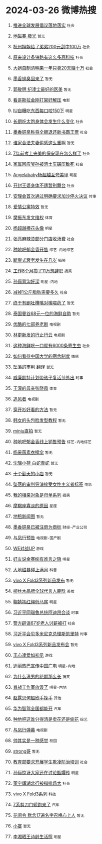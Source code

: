 # 2024-03-26 微博热搜 
1. [推进全球发展倡议落地落实](https://m.weibo.cn/search?containerid=100103type%3D1%26t%3D10%26q%3D%23%E6%8E%A8%E8%BF%9B%E5%85%A8%E7%90%83%E5%8F%91%E5%B1%95%E5%80%A1%E8%AE%AE%E8%90%BD%E5%9C%B0%E8%90%BD%E5%AE%9E%23&stream_entry_id=51&isnewpage=1&extparam=seat%3D1%26filter_type%3Drealtimehot%26c_type%3D51%26stream_entry_id%3D51%26pos%3D0%26q%3D%2523%25E6%258E%25A8%25E8%25BF%259B%25E5%2585%25A8%25E7%2590%2583%25E5%258F%2591%25E5%25B1%2595%25E5%2580%25A1%25E8%25AE%25AE%25E8%2590%25BD%25E5%259C%25B0%25E8%2590%25BD%25E5%25AE%259E%2523%26dgr%3D0%26cate%3D10103%26display_time%3D1711394367%26pre_seqid%3D1711394367251032300203) `社会` 

2. [地磁暴 极光](https://m.weibo.cn/search?containerid=100103type%3D1%26t%3D10%26q%3D%E5%9C%B0%E7%A3%81%E6%9A%B4+%E6%9E%81%E5%85%89&stream_entry_id=31&isnewpage=1&extparam=seat%3D1%26realpos%3D1%26band_rank%3D1%26pos%3D0%26c_type%3D31%26cate%3D5001%26lcate%3D5001%26stream_entry_id%3D31%26filter_type%3Drealtimehot%26q%3D%25E5%259C%25B0%25E7%25A3%2581%25E6%259A%25B4%2520%25E6%259E%2581%25E5%2585%2589%26flag%3D2%26dgr%3D0%26display_time%3D1711394367%26pre_seqid%3D1711394367251032300203) `暂无` 

3. [杭州姐姐给了弟弟200元刮中100万](https://m.weibo.cn/search?containerid=100103type%3D1%26t%3D10%26q%3D%23%E6%9D%AD%E5%B7%9E%E5%A7%90%E5%A7%90%E7%BB%99%E4%BA%86%E5%BC%9F%E5%BC%9F200%E5%85%83%E5%88%AE%E4%B8%AD100%E4%B8%87%23&stream_entry_id=31&isnewpage=1&extparam=seat%3D1%26realpos%3D2%26band_rank%3D2%26pos%3D1%26c_type%3D31%26cate%3D5001%26lcate%3D5001%26stream_entry_id%3D31%26filter_type%3Drealtimehot%26q%3D%2523%25E6%259D%25AD%25E5%25B7%259E%25E5%25A7%2590%25E5%25A7%2590%25E7%25BB%2599%25E4%25BA%2586%25E5%25BC%259F%25E5%25BC%259F200%25E5%2585%2583%25E5%2588%25AE%25E4%25B8%25AD100%25E4%25B8%2587%2523%26flag%3D2%26dgr%3D0%26display_time%3D1711394367%26pre_seqid%3D1711394367251032300203) `社会` 

4. [原来设计条铁路有这么多高科技](https://m.weibo.cn/search?containerid=100103type%3D1%26t%3D10%26q%3D%23%E5%8E%9F%E6%9D%A5%E8%AE%BE%E8%AE%A1%E6%9D%A1%E9%93%81%E8%B7%AF%E6%9C%89%E8%BF%99%E4%B9%88%E5%A4%9A%E9%AB%98%E7%A7%91%E6%8A%80%23&stream_entry_id=31&isnewpage=1&extparam=seat%3D1%26realpos%3D3%26band_rank%3D3%26pos%3D2%26c_type%3D31%26cate%3D5001%26lcate%3D5001%26stream_entry_id%3D31%26filter_type%3Drealtimehot%26q%3D%2523%25E5%258E%259F%25E6%259D%25A5%25E8%25AE%25BE%25E8%25AE%25A1%25E6%259D%25A1%25E9%2593%2581%25E8%25B7%25AF%25E6%259C%2589%25E8%25BF%2599%25E4%25B9%2588%25E5%25A4%259A%25E9%25AB%2598%25E7%25A7%2591%25E6%258A%2580%2523%26flag%3D0%26dgr%3D0%26display_time%3D1711394367%26pre_seqid%3D1711394367251032300203) `社会` 

5. [大姐自制清明果一年只卖20天赚十万](https://m.weibo.cn/search?containerid=100103type%3D1%26t%3D10%26q%3D%23%E5%A4%A7%E5%A7%90%E8%87%AA%E5%88%B6%E6%B8%85%E6%98%8E%E6%9E%9C%E4%B8%80%E5%B9%B4%E5%8F%AA%E5%8D%9620%E5%A4%A9%E8%B5%9A%E5%8D%81%E4%B8%87%23&stream_entry_id=31&isnewpage=1&extparam=seat%3D1%26realpos%3D4%26band_rank%3D4%26pos%3D3%26c_type%3D31%26cate%3D5001%26lcate%3D5001%26stream_entry_id%3D31%26filter_type%3Drealtimehot%26q%3D%2523%25E5%25A4%25A7%25E5%25A7%2590%25E8%2587%25AA%25E5%2588%25B6%25E6%25B8%2585%25E6%2598%258E%25E6%259E%259C%25E4%25B8%2580%25E5%25B9%25B4%25E5%258F%25AA%25E5%258D%259620%25E5%25A4%25A9%25E8%25B5%259A%25E5%258D%2581%25E4%25B8%2587%2523%26flag%3D32768%26dgr%3D0%26display_time%3D1711394367%26pre_seqid%3D1711394367251032300203) `社会` 

6. [墨香铜臭回来了](https://m.weibo.cn/search?containerid=100103type%3D1%26t%3D10%26q%3D%E5%A2%A8%E9%A6%99%E9%93%9C%E8%87%AD%E5%9B%9E%E6%9D%A5%E4%BA%86&stream_entry_id=31&isnewpage=1&extparam=seat%3D1%26realpos%3D5%26band_rank%3D5%26pos%3D4%26c_type%3D31%26cate%3D5001%26lcate%3D5001%26stream_entry_id%3D31%26filter_type%3Drealtimehot%26q%3D%25E5%25A2%25A8%25E9%25A6%2599%25E9%2593%259C%25E8%2587%25AD%25E5%259B%259E%25E6%259D%25A5%25E4%25BA%2586%26flag%3D16%26dgr%3D0%26display_time%3D1711394367%26pre_seqid%3D1711394367251032300203) `暂无` 

7. [郭敬明 纪凌尘最好的医美](https://m.weibo.cn/search?containerid=100103type%3D1%26t%3D10%26q%3D%E9%83%AD%E6%95%AC%E6%98%8E+%E7%BA%AA%E5%87%8C%E5%B0%98%E6%9C%80%E5%A5%BD%E7%9A%84%E5%8C%BB%E7%BE%8E&stream_entry_id=31&isnewpage=1&extparam=seat%3D1%26realpos%3D6%26band_rank%3D6%26pos%3D5%26c_type%3D31%26cate%3D5001%26lcate%3D5001%26stream_entry_id%3D31%26filter_type%3Drealtimehot%26q%3D%25E9%2583%25AD%25E6%2595%25AC%25E6%2598%258E%2520%25E7%25BA%25AA%25E5%2587%258C%25E5%25B0%2598%25E6%259C%2580%25E5%25A5%25BD%25E7%259A%2584%25E5%258C%25BB%25E7%25BE%258E%26flag%3D2%26dgr%3D0%26display_time%3D1711394367%26pre_seqid%3D1711394367251032300203) `暂无` 

8. [看哥斯拉金刚打架好解压](https://m.weibo.cn/search?containerid=100103type%3D1%26t%3D10%26q%3D%23%E7%9C%8B%E5%93%A5%E6%96%AF%E6%8B%89%E9%87%91%E5%88%9A%E6%89%93%E6%9E%B6%E5%A5%BD%E8%A7%A3%E5%8E%8B%23&stream_entry_id=31&isnewpage=1&extparam=seat%3D1%26band_rank%3D7%26pos%3D6%26c_type%3D31%26is_ad_pos%3D1%26topic_ad%3D1%26cate%3D5001%26lcate%3D5001%26stream_entry_id%3D31%26filter_type%3Drealtimehot%26q%3D%2523%25E7%259C%258B%25E5%2593%25A5%25E6%2596%25AF%25E6%258B%2589%25E9%2587%2591%25E5%2588%259A%25E6%2589%2593%25E6%259E%25B6%25E5%25A5%25BD%25E8%25A7%25A3%25E5%258E%258B%2523%26dgr%3D0%26adid%3D227790%26display_time%3D1711394367%26pre_seqid%3D1711394367251032300203) `电影` 

9. [IU自曝吃东西每口咬150下](https://m.weibo.cn/search?containerid=100103type%3D1%26t%3D10%26q%3D%23IU%E8%87%AA%E6%9B%9D%E5%90%83%E4%B8%9C%E8%A5%BF%E6%AF%8F%E5%8F%A3%E5%92%AC150%E4%B8%8B%23&stream_entry_id=31&isnewpage=1&extparam=seat%3D1%26realpos%3D7%26band_rank%3D7%26pos%3D7%26c_type%3D31%26cate%3D5001%26lcate%3D5001%26stream_entry_id%3D31%26filter_type%3Drealtimehot%26q%3D%2523IU%25E8%2587%25AA%25E6%259B%259D%25E5%2590%2583%25E4%25B8%259C%25E8%25A5%25BF%25E6%25AF%258F%25E5%258F%25A3%25E5%2592%25AC150%25E4%25B8%258B%2523%26flag%3D2%26dgr%3D0%26display_time%3D1711394367%26pre_seqid%3D1711394367251032300203) `明星` 

10. [长期吃太饱身体会发生什么变化](https://m.weibo.cn/search?containerid=100103type%3D1%26t%3D10%26q%3D%23%E9%95%BF%E6%9C%9F%E5%90%83%E5%A4%AA%E9%A5%B1%E8%BA%AB%E4%BD%93%E4%BC%9A%E5%8F%91%E7%94%9F%E4%BB%80%E4%B9%88%E5%8F%98%E5%8C%96%23&stream_entry_id=31&isnewpage=1&extparam=seat%3D1%26realpos%3D8%26band_rank%3D8%26pos%3D8%26c_type%3D31%26cate%3D5001%26lcate%3D5001%26stream_entry_id%3D31%26filter_type%3Drealtimehot%26q%3D%2523%25E9%2595%25BF%25E6%259C%259F%25E5%2590%2583%25E5%25A4%25AA%25E9%25A5%25B1%25E8%25BA%25AB%25E4%25BD%2593%25E4%25BC%259A%25E5%258F%2591%25E7%2594%259F%25E4%25BB%2580%25E4%25B9%2588%25E5%258F%2598%25E5%258C%2596%2523%26flag%3D2%26dgr%3D0%26display_time%3D1711394367%26pre_seqid%3D1711394367251032300203) `社会` 

11. [墨香铜臭称将全额退还新书霸王票](https://m.weibo.cn/search?containerid=100103type%3D1%26t%3D10%26q%3D%23%E5%A2%A8%E9%A6%99%E9%93%9C%E8%87%AD%E7%A7%B0%E5%B0%86%E5%85%A8%E9%A2%9D%E9%80%80%E8%BF%98%E6%96%B0%E4%B9%A6%E9%9C%B8%E7%8E%8B%E7%A5%A8%23&stream_entry_id=31&isnewpage=1&extparam=seat%3D1%26realpos%3D9%26band_rank%3D9%26pos%3D9%26c_type%3D31%26cate%3D5001%26lcate%3D5001%26stream_entry_id%3D31%26filter_type%3Drealtimehot%26q%3D%2523%25E5%25A2%25A8%25E9%25A6%2599%25E9%2593%259C%25E8%2587%25AD%25E7%25A7%25B0%25E5%25B0%2586%25E5%2585%25A8%25E9%25A2%259D%25E9%2580%2580%25E8%25BF%2598%25E6%2596%25B0%25E4%25B9%25A6%25E9%259C%25B8%25E7%258E%258B%25E7%25A5%25A8%2523%26flag%3D0%26dgr%3D0%26display_time%3D1711394367%26pre_seqid%3D1711394367251032300203) `社会` 

12. [谁家合法夫妻偷感这么重啊](https://m.weibo.cn/search?containerid=100103type%3D1%26t%3D10%26q%3D%E8%B0%81%E5%AE%B6%E5%90%88%E6%B3%95%E5%A4%AB%E5%A6%BB%E5%81%B7%E6%84%9F%E8%BF%99%E4%B9%88%E9%87%8D%E5%95%8A&stream_entry_id=31&isnewpage=1&extparam=seat%3D1%26realpos%3D10%26band_rank%3D10%26pos%3D10%26c_type%3D31%26cate%3D5001%26lcate%3D5001%26stream_entry_id%3D31%26filter_type%3Drealtimehot%26q%3D%25E8%25B0%2581%25E5%25AE%25B6%25E5%2590%2588%25E6%25B3%2595%25E5%25A4%25AB%25E5%25A6%25BB%25E5%2581%25B7%25E6%2584%259F%25E8%25BF%2599%25E4%25B9%2588%25E9%2587%258D%25E5%2595%258A%26flag%3D2%26dgr%3D0%26display_time%3D1711394367%26pre_seqid%3D1711394367251032300203) `暂无` 

13. [7年前考上央美的保安现在怎么样了](https://m.weibo.cn/search?containerid=100103type%3D1%26t%3D10%26q%3D%237%E5%B9%B4%E5%89%8D%E8%80%83%E4%B8%8A%E5%A4%AE%E7%BE%8E%E7%9A%84%E4%BF%9D%E5%AE%89%E7%8E%B0%E5%9C%A8%E6%80%8E%E4%B9%88%E6%A0%B7%E4%BA%86%23&stream_entry_id=31&isnewpage=1&extparam=seat%3D1%26realpos%3D11%26band_rank%3D11%26pos%3D11%26c_type%3D31%26cate%3D5001%26lcate%3D5001%26stream_entry_id%3D31%26filter_type%3Drealtimehot%26q%3D%25237%25E5%25B9%25B4%25E5%2589%258D%25E8%2580%2583%25E4%25B8%258A%25E5%25A4%25AE%25E7%25BE%258E%25E7%259A%2584%25E4%25BF%259D%25E5%25AE%2589%25E7%258E%25B0%25E5%259C%25A8%25E6%2580%258E%25E4%25B9%2588%25E6%25A0%25B7%25E4%25BA%2586%2523%26flag%3D2%26dgr%3D0%26display_time%3D1711394367%26pre_seqid%3D1711394367251032300203) `社会` 

14. [家属回应爷孙被渣土车碾压致死](https://m.weibo.cn/search?containerid=100103type%3D1%26t%3D10%26q%3D%23%E5%AE%B6%E5%B1%9E%E5%9B%9E%E5%BA%94%E7%88%B7%E5%AD%99%E8%A2%AB%E6%B8%A3%E5%9C%9F%E8%BD%A6%E7%A2%BE%E5%8E%8B%E8%87%B4%E6%AD%BB%23&stream_entry_id=31&isnewpage=1&extparam=seat%3D1%26realpos%3D12%26band_rank%3D12%26pos%3D12%26c_type%3D31%26cate%3D5001%26lcate%3D5001%26stream_entry_id%3D31%26filter_type%3Drealtimehot%26q%3D%2523%25E5%25AE%25B6%25E5%25B1%259E%25E5%259B%259E%25E5%25BA%2594%25E7%2588%25B7%25E5%25AD%2599%25E8%25A2%25AB%25E6%25B8%25A3%25E5%259C%259F%25E8%25BD%25A6%25E7%25A2%25BE%25E5%258E%258B%25E8%2587%25B4%25E6%25AD%25BB%2523%26flag%3D2%26dgr%3D0%26display_time%3D1711394367%26pre_seqid%3D1711394367251032300203) `社会` 

15. [Angelababy杨超越互夸美甲](https://m.weibo.cn/search?containerid=100103type%3D1%26t%3D10%26q%3D%23Angelababy%E6%9D%A8%E8%B6%85%E8%B6%8A%E4%BA%92%E5%A4%B8%E7%BE%8E%E7%94%B2%23&stream_entry_id=31&isnewpage=1&extparam=seat%3D1%26realpos%3D13%26band_rank%3D13%26pos%3D13%26c_type%3D31%26cate%3D5001%26lcate%3D5001%26stream_entry_id%3D31%26filter_type%3Drealtimehot%26q%3D%2523Angelababy%25E6%259D%25A8%25E8%25B6%2585%25E8%25B6%258A%25E4%25BA%2592%25E5%25A4%25B8%25E7%25BE%258E%25E7%2594%25B2%2523%26flag%3D2%26dgr%3D0%26display_time%3D1711394367%26pre_seqid%3D1711394367251032300203) `明星` 

16. [开封王婆身体不适暂别舞台](https://m.weibo.cn/search?containerid=100103type%3D1%26t%3D10%26q%3D%23%E5%BC%80%E5%B0%81%E7%8E%8B%E5%A9%86%E8%BA%AB%E4%BD%93%E4%B8%8D%E9%80%82%E6%9A%82%E5%88%AB%E8%88%9E%E5%8F%B0%23&stream_entry_id=31&isnewpage=1&extparam=seat%3D1%26realpos%3D14%26band_rank%3D14%26pos%3D14%26c_type%3D31%26cate%3D5001%26lcate%3D5001%26stream_entry_id%3D31%26filter_type%3Drealtimehot%26q%3D%2523%25E5%25BC%2580%25E5%25B0%2581%25E7%258E%258B%25E5%25A9%2586%25E8%25BA%25AB%25E4%25BD%2593%25E4%25B8%258D%25E9%2580%2582%25E6%259A%2582%25E5%2588%25AB%25E8%2588%259E%25E5%258F%25B0%2523%26flag%3D2%26dgr%3D0%26display_time%3D1711394367%26pre_seqid%3D1711394367251032300203) `社会` 

17. [安理会首次通过明确要求加沙停火决议](https://m.weibo.cn/search?containerid=100103type%3D1%26t%3D10%26q%3D%23%E5%AE%89%E7%90%86%E4%BC%9A%E9%A6%96%E6%AC%A1%E9%80%9A%E8%BF%87%E6%98%8E%E7%A1%AE%E8%A6%81%E6%B1%82%E5%8A%A0%E6%B2%99%E5%81%9C%E7%81%AB%E5%86%B3%E8%AE%AE%23&stream_entry_id=31&isnewpage=1&extparam=seat%3D1%26realpos%3D15%26band_rank%3D15%26pos%3D15%26c_type%3D31%26cate%3D5001%26lcate%3D5001%26stream_entry_id%3D31%26filter_type%3Drealtimehot%26q%3D%2523%25E5%25AE%2589%25E7%2590%2586%25E4%25BC%259A%25E9%25A6%2596%25E6%25AC%25A1%25E9%2580%259A%25E8%25BF%2587%25E6%2598%258E%25E7%25A1%25AE%25E8%25A6%2581%25E6%25B1%2582%25E5%258A%25A0%25E6%25B2%2599%25E5%2581%259C%25E7%2581%25AB%25E5%2586%25B3%25E8%25AE%25AE%2523%26flag%3D0%26dgr%3D0%26display_time%3D1711394367%26pre_seqid%3D1711394367251032300203) `时事` 

18. [爱情公寓特效](https://m.weibo.cn/search?containerid=100103type%3D1%26t%3D10%26q%3D%E7%88%B1%E6%83%85%E5%85%AC%E5%AF%93%E7%89%B9%E6%95%88&stream_entry_id=31&isnewpage=1&extparam=seat%3D1%26realpos%3D16%26band_rank%3D16%26pos%3D16%26c_type%3D31%26cate%3D5001%26lcate%3D5001%26stream_entry_id%3D31%26filter_type%3Drealtimehot%26q%3D%25E7%2588%25B1%25E6%2583%2585%25E5%2585%25AC%25E5%25AF%2593%25E7%2589%25B9%25E6%2595%2588%26flag%3D0%26dgr%3D0%26display_time%3D1711394367%26pre_seqid%3D1711394367251032300203) `暂无` 

19. [樊振东发文维权](https://m.weibo.cn/search?containerid=100103type%3D1%26t%3D10%26q%3D%23%E6%A8%8A%E6%8C%AF%E4%B8%9C%E5%8F%91%E6%96%87%E7%BB%B4%E6%9D%83%23&stream_entry_id=31&isnewpage=1&extparam=seat%3D1%26realpos%3D17%26band_rank%3D17%26pos%3D17%26c_type%3D31%26cate%3D5001%26lcate%3D5001%26stream_entry_id%3D31%26filter_type%3Drealtimehot%26q%3D%2523%25E6%25A8%258A%25E6%258C%25AF%25E4%25B8%259C%25E5%258F%2591%25E6%2596%2587%25E7%25BB%25B4%25E6%259D%2583%2523%26flag%3D0%26dgr%3D0%26display_time%3D1711394367%26pre_seqid%3D1711394367251032300203) `体育` 

20. [杨超越捧花头像](https://m.weibo.cn/search?containerid=100103type%3D1%26t%3D10%26q%3D%23%E6%9D%A8%E8%B6%85%E8%B6%8A%E6%8D%A7%E8%8A%B1%E5%A4%B4%E5%83%8F%23&stream_entry_id=31&isnewpage=1&extparam=seat%3D1%26realpos%3D18%26band_rank%3D18%26pos%3D18%26c_type%3D31%26cate%3D5001%26lcate%3D5001%26stream_entry_id%3D31%26filter_type%3Drealtimehot%26q%3D%2523%25E6%259D%25A8%25E8%25B6%2585%25E8%25B6%258A%25E6%258D%25A7%25E8%258A%25B1%25E5%25A4%25B4%25E5%2583%258F%2523%26flag%3D2%26dgr%3D0%26display_time%3D1711394367%26pre_seqid%3D1711394367251032300203) `明星` 

21. [张亮麻辣烫部分门店收汤费](https://m.weibo.cn/search?containerid=100103type%3D1%26t%3D10%26q%3D%23%E5%BC%A0%E4%BA%AE%E9%BA%BB%E8%BE%A3%E7%83%AB%E9%83%A8%E5%88%86%E9%97%A8%E5%BA%97%E6%94%B6%E6%B1%A4%E8%B4%B9%23&stream_entry_id=31&isnewpage=1&extparam=seat%3D1%26realpos%3D19%26band_rank%3D19%26pos%3D19%26c_type%3D31%26cate%3D5001%26lcate%3D5001%26stream_entry_id%3D31%26filter_type%3Drealtimehot%26q%3D%2523%25E5%25BC%25A0%25E4%25BA%25AE%25E9%25BA%25BB%25E8%25BE%25A3%25E7%2583%25AB%25E9%2583%25A8%25E5%2588%2586%25E9%2597%25A8%25E5%25BA%2597%25E6%2594%25B6%25E6%25B1%25A4%25E8%25B4%25B9%2523%26flag%3D0%26dgr%3D0%26display_time%3D1711394367%26pre_seqid%3D1711394367251032300203) `社会` 

22. [种地吧郁金香开售](https://m.weibo.cn/search?containerid=100103type%3D1%26t%3D10%26q%3D%23%E7%A7%8D%E5%9C%B0%E5%90%A7%E9%83%81%E9%87%91%E9%A6%99%E5%BC%80%E5%94%AE%23&stream_entry_id=31&isnewpage=1&extparam=seat%3D1%26realpos%3D20%26band_rank%3D20%26pos%3D20%26c_type%3D31%26cate%3D5001%26lcate%3D5001%26stream_entry_id%3D31%26filter_type%3Drealtimehot%26q%3D%2523%25E7%25A7%258D%25E5%259C%25B0%25E5%2590%25A7%25E9%2583%2581%25E9%2587%2591%25E9%25A6%2599%25E5%25BC%2580%25E5%2594%25AE%2523%26flag%3D0%26dgr%3D0%26display_time%3D1711394367%26pre_seqid%3D1711394367251032300203) `综艺-内地综艺` 

23. [断崖式衰老发生在几岁](https://m.weibo.cn/search?containerid=100103type%3D1%26t%3D10%26q%3D%23%E6%96%AD%E5%B4%96%E5%BC%8F%E8%A1%B0%E8%80%81%E5%8F%91%E7%94%9F%E5%9C%A8%E5%87%A0%E5%B2%81%23&stream_entry_id=31&isnewpage=1&extparam=seat%3D1%26realpos%3D21%26band_rank%3D21%26pos%3D21%26c_type%3D31%26cate%3D5001%26lcate%3D5001%26stream_entry_id%3D31%26filter_type%3Drealtimehot%26q%3D%2523%25E6%2596%25AD%25E5%25B4%2596%25E5%25BC%258F%25E8%25A1%25B0%25E8%2580%2581%25E5%258F%2591%25E7%2594%259F%25E5%259C%25A8%25E5%2587%25A0%25E5%25B2%2581%2523%26flag%3D0%26dgr%3D0%26display_time%3D1711394367%26pre_seqid%3D1711394367251032300203) `搞笑` 

24. [工作8个月攒了11万想辞职](https://m.weibo.cn/search?containerid=100103type%3D1%26t%3D10%26q%3D%23%E5%B7%A5%E4%BD%9C8%E4%B8%AA%E6%9C%88%E6%94%92%E4%BA%8611%E4%B8%87%E6%83%B3%E8%BE%9E%E8%81%8C%23&stream_entry_id=31&isnewpage=1&extparam=seat%3D1%26realpos%3D22%26band_rank%3D22%26pos%3D22%26c_type%3D31%26cate%3D5001%26lcate%3D5001%26stream_entry_id%3D31%26filter_type%3Drealtimehot%26q%3D%2523%25E5%25B7%25A5%25E4%25BD%259C8%25E4%25B8%25AA%25E6%259C%2588%25E6%2594%2592%25E4%25BA%258611%25E4%25B8%2587%25E6%2583%25B3%25E8%25BE%259E%25E8%2581%258C%2523%26flag%3D0%26dgr%3D0%26display_time%3D1711394367%26pre_seqid%3D1711394367251032300203) `搞笑` 

25. [孙俪背沟好深](https://m.weibo.cn/search?containerid=100103type%3D1%26t%3D10%26q%3D%23%E5%AD%99%E4%BF%AA%E8%83%8C%E6%B2%9F%E5%A5%BD%E6%B7%B1%23&stream_entry_id=31&isnewpage=1&extparam=seat%3D1%26realpos%3D23%26band_rank%3D23%26pos%3D23%26c_type%3D31%26cate%3D5001%26lcate%3D5001%26stream_entry_id%3D31%26filter_type%3Drealtimehot%26q%3D%2523%25E5%25AD%2599%25E4%25BF%25AA%25E8%2583%258C%25E6%25B2%259F%25E5%25A5%25BD%25E6%25B7%25B1%2523%26flag%3D2%26dgr%3D0%26display_time%3D1711394367%26pre_seqid%3D1711394367251032300203) `明星-内地` 

26. [减掉1公斤脂肪需要多久](https://m.weibo.cn/search?containerid=100103type%3D1%26t%3D10%26q%3D%23%E5%87%8F%E6%8E%891%E5%85%AC%E6%96%A4%E8%84%82%E8%82%AA%E9%9C%80%E8%A6%81%E5%A4%9A%E4%B9%85%23&stream_entry_id=31&isnewpage=1&extparam=seat%3D1%26realpos%3D24%26band_rank%3D24%26pos%3D24%26c_type%3D31%26cate%3D5001%26lcate%3D5001%26stream_entry_id%3D31%26filter_type%3Drealtimehot%26q%3D%2523%25E5%2587%258F%25E6%258E%25891%25E5%2585%25AC%25E6%2596%25A4%25E8%2584%2582%25E8%2582%25AA%25E9%259C%2580%25E8%25A6%2581%25E5%25A4%259A%25E4%25B9%2585%2523%26flag%3D0%26dgr%3D0%26display_time%3D1711394367%26pre_seqid%3D1711394367251032300203) `社会` 

27. [终于有剧吐槽嘴对嘴喂药了](https://m.weibo.cn/search?containerid=100103type%3D1%26t%3D10%26q%3D%E7%BB%88%E4%BA%8E%E6%9C%89%E5%89%A7%E5%90%90%E6%A7%BD%E5%98%B4%E5%AF%B9%E5%98%B4%E5%96%82%E8%8D%AF%E4%BA%86&stream_entry_id=31&isnewpage=1&extparam=seat%3D1%26realpos%3D25%26band_rank%3D25%26pos%3D25%26c_type%3D31%26cate%3D5001%26lcate%3D5001%26stream_entry_id%3D31%26filter_type%3Drealtimehot%26q%3D%25E7%25BB%2588%25E4%25BA%258E%25E6%259C%2589%25E5%2589%25A7%25E5%2590%2590%25E6%25A7%25BD%25E5%2598%25B4%25E5%25AF%25B9%25E5%2598%25B4%25E5%2596%2582%25E8%258D%25AF%25E4%25BA%2586%26flag%3D0%26dgr%3D0%26display_time%3D1711394367%26pre_seqid%3D1711394367251032300203) `暂无` 

28. [泰国曼谷68元一位的海鲜自助](https://m.weibo.cn/search?containerid=100103type%3D1%26t%3D10%26q%3D%E6%B3%B0%E5%9B%BD%E6%9B%BC%E8%B0%B768%E5%85%83%E4%B8%80%E4%BD%8D%E7%9A%84%E6%B5%B7%E9%B2%9C%E8%87%AA%E5%8A%A9&stream_entry_id=31&isnewpage=1&extparam=seat%3D1%26realpos%3D26%26band_rank%3D26%26pos%3D26%26c_type%3D31%26cate%3D5001%26lcate%3D5001%26stream_entry_id%3D31%26filter_type%3Drealtimehot%26q%3D%25E6%25B3%25B0%25E5%259B%25BD%25E6%259B%25BC%25E8%25B0%25B768%25E5%2585%2583%25E4%25B8%2580%25E4%25BD%258D%25E7%259A%2584%25E6%25B5%25B7%25E9%25B2%259C%25E8%2587%25AA%25E5%258A%25A9%26flag%3D0%26dgr%3D0%26display_time%3D1711394367%26pre_seqid%3D1711394367251032300203) `暂无` 

29. [优酷的七部养老剧](https://m.weibo.cn/search?containerid=100103type%3D1%26t%3D10%26q%3D%23%E4%BC%98%E9%85%B7%E7%9A%84%E4%B8%83%E9%83%A8%E5%85%BB%E8%80%81%E5%89%A7%23&stream_entry_id=31&isnewpage=1&extparam=seat%3D1%26realpos%3D27%26band_rank%3D27%26pos%3D27%26c_type%3D31%26cate%3D5001%26lcate%3D5001%26stream_entry_id%3D31%26filter_type%3Drealtimehot%26q%3D%2523%25E4%25BC%2598%25E9%2585%25B7%25E7%259A%2584%25E4%25B8%2583%25E9%2583%25A8%25E5%2585%25BB%25E8%2580%2581%25E5%2589%25A7%2523%26flag%3D0%26dgr%3D0%26display_time%3D1711394367%26pre_seqid%3D1711394367251032300203) `电视剧` 

30. [林更新发的行止行云](https://m.weibo.cn/search?containerid=100103type%3D1%26t%3D10%26q%3D%23%E6%9E%97%E6%9B%B4%E6%96%B0%E5%8F%91%E7%9A%84%E8%A1%8C%E6%AD%A2%E8%A1%8C%E4%BA%91%23&stream_entry_id=31&isnewpage=1&extparam=seat%3D1%26realpos%3D28%26band_rank%3D28%26pos%3D28%26c_type%3D31%26cate%3D5001%26lcate%3D5001%26stream_entry_id%3D31%26filter_type%3Drealtimehot%26q%3D%2523%25E6%259E%2597%25E6%259B%25B4%25E6%2596%25B0%25E5%258F%2591%25E7%259A%2584%25E8%25A1%258C%25E6%25AD%25A2%25E8%25A1%258C%25E4%25BA%2591%2523%26flag%3D0%26dgr%3D0%26display_time%3D1711394367%26pre_seqid%3D1711394367251032300203) `电视剧` 

31. [这种海鲜吃一口就有6000条寄生虫](https://m.weibo.cn/search?containerid=100103type%3D1%26t%3D10%26q%3D%23%E8%BF%99%E7%A7%8D%E6%B5%B7%E9%B2%9C%E5%90%83%E4%B8%80%E5%8F%A3%E5%B0%B1%E6%9C%896000%E6%9D%A1%E5%AF%84%E7%94%9F%E8%99%AB%23&stream_entry_id=31&isnewpage=1&extparam=seat%3D1%26realpos%3D29%26band_rank%3D29%26pos%3D29%26c_type%3D31%26cate%3D5001%26lcate%3D5001%26stream_entry_id%3D31%26filter_type%3Drealtimehot%26q%3D%2523%25E8%25BF%2599%25E7%25A7%258D%25E6%25B5%25B7%25E9%25B2%259C%25E5%2590%2583%25E4%25B8%2580%25E5%258F%25A3%25E5%25B0%25B1%25E6%259C%25896000%25E6%259D%25A1%25E5%25AF%2584%25E7%2594%259F%25E8%2599%25AB%2523%26flag%3D0%26dgr%3D0%26display_time%3D1711394367%26pre_seqid%3D1711394367251032300203) `社会` 

32. [如何看待中国大学的宿舍制度](https://m.weibo.cn/search?containerid=100103type%3D1%26t%3D10%26q%3D%23%E5%A6%82%E4%BD%95%E7%9C%8B%E5%BE%85%E4%B8%AD%E5%9B%BD%E5%A4%A7%E5%AD%A6%E7%9A%84%E5%AE%BF%E8%88%8D%E5%88%B6%E5%BA%A6%23&stream_entry_id=31&isnewpage=1&extparam=seat%3D1%26realpos%3D30%26band_rank%3D30%26pos%3D30%26c_type%3D31%26cate%3D5001%26lcate%3D5001%26stream_entry_id%3D31%26filter_type%3Drealtimehot%26q%3D%2523%25E5%25A6%2582%25E4%25BD%2595%25E7%259C%258B%25E5%25BE%2585%25E4%25B8%25AD%25E5%259B%25BD%25E5%25A4%25A7%25E5%25AD%25A6%25E7%259A%2584%25E5%25AE%25BF%25E8%2588%258D%25E5%2588%25B6%25E5%25BA%25A6%2523%26flag%3D0%26dgr%3D0%26display_time%3D1711394367%26pre_seqid%3D1711394367251032300203) `情感` 

33. [坠落的审判 翻译](https://m.weibo.cn/search?containerid=100103type%3D1%26t%3D10%26q%3D%E5%9D%A0%E8%90%BD%E7%9A%84%E5%AE%A1%E5%88%A4+%E7%BF%BB%E8%AF%91&stream_entry_id=31&isnewpage=1&extparam=seat%3D1%26realpos%3D31%26band_rank%3D31%26pos%3D31%26c_type%3D31%26cate%3D5001%26lcate%3D5001%26stream_entry_id%3D31%26filter_type%3Drealtimehot%26q%3D%25E5%259D%25A0%25E8%2590%25BD%25E7%259A%2584%25E5%25AE%25A1%25E5%2588%25A4%2520%25E7%25BF%25BB%25E8%25AF%2591%26flag%3D0%26dgr%3D0%26display_time%3D1711394367%26pre_seqid%3D1711394367251032300203) `暂无` 

34. [威廉凯特计划带孩子复活节外出](https://m.weibo.cn/search?containerid=100103type%3D1%26t%3D10%26q%3D%23%E5%A8%81%E5%BB%89%E5%87%AF%E7%89%B9%E8%AE%A1%E5%88%92%E5%B8%A6%E5%AD%A9%E5%AD%90%E5%A4%8D%E6%B4%BB%E8%8A%82%E5%A4%96%E5%87%BA%23&stream_entry_id=31&isnewpage=1&extparam=seat%3D1%26realpos%3D32%26band_rank%3D32%26pos%3D32%26c_type%3D31%26cate%3D5001%26lcate%3D5001%26stream_entry_id%3D31%26filter_type%3Drealtimehot%26q%3D%2523%25E5%25A8%2581%25E5%25BB%2589%25E5%2587%25AF%25E7%2589%25B9%25E8%25AE%25A1%25E5%2588%2592%25E5%25B8%25A6%25E5%25AD%25A9%25E5%25AD%2590%25E5%25A4%258D%25E6%25B4%25BB%25E8%258A%2582%25E5%25A4%2596%25E5%2587%25BA%2523%26flag%3D0%26dgr%3D0%26display_time%3D1711394367%26pre_seqid%3D1711394367251032300203) `时事` 

35. [王濛的母亲张晓霞](https://m.weibo.cn/search?containerid=100103type%3D1%26t%3D10%26q%3D%E7%8E%8B%E6%BF%9B%E7%9A%84%E6%AF%8D%E4%BA%B2%E5%BC%A0%E6%99%93%E9%9C%9E&stream_entry_id=31&isnewpage=1&extparam=seat%3D1%26realpos%3D33%26band_rank%3D33%26pos%3D33%26c_type%3D31%26cate%3D5001%26lcate%3D5001%26stream_entry_id%3D31%26filter_type%3Drealtimehot%26q%3D%25E7%258E%258B%25E6%25BF%259B%25E7%259A%2584%25E6%25AF%258D%25E4%25BA%25B2%25E5%25BC%25A0%25E6%2599%2593%25E9%259C%259E%26flag%3D0%26dgr%3D0%26display_time%3D1711394367%26pre_seqid%3D1711394367251032300203) `体育` 

36. [追风者](https://m.weibo.cn/search?containerid=100103type%3D1%26t%3D10%26q%3D%E8%BF%BD%E9%A3%8E%E8%80%85&stream_entry_id=31&isnewpage=1&extparam=seat%3D1%26realpos%3D34%26band_rank%3D34%26pos%3D34%26c_type%3D31%26cate%3D5001%26lcate%3D5001%26stream_entry_id%3D31%26filter_type%3Drealtimehot%26q%3D%25E8%25BF%25BD%25E9%25A3%258E%25E8%2580%2585%26flag%3D0%26dgr%3D0%26display_time%3D1711394367%26pre_seqid%3D1711394367251032300203) `电视剧` 

37. [穿开衫好看的方法](https://m.weibo.cn/search?containerid=100103type%3D1%26t%3D10%26q%3D%E7%A9%BF%E5%BC%80%E8%A1%AB%E5%A5%BD%E7%9C%8B%E7%9A%84%E6%96%B9%E6%B3%95&stream_entry_id=31&isnewpage=1&extparam=seat%3D1%26realpos%3D35%26band_rank%3D35%26pos%3D35%26c_type%3D31%26cate%3D5001%26lcate%3D5001%26stream_entry_id%3D31%26filter_type%3Drealtimehot%26q%3D%25E7%25A9%25BF%25E5%25BC%2580%25E8%25A1%25AB%25E5%25A5%25BD%25E7%259C%258B%25E7%259A%2584%25E6%2596%25B9%25E6%25B3%2595%26flag%3D1%26dgr%3D0%26display_time%3D1711394367%26pre_seqid%3D1711394367251032300203) `暂无` 

38. [韩女的头包脸发型教程](https://m.weibo.cn/search?containerid=100103type%3D1%26t%3D10%26q%3D%E9%9F%A9%E5%A5%B3%E7%9A%84%E5%A4%B4%E5%8C%85%E8%84%B8%E5%8F%91%E5%9E%8B%E6%95%99%E7%A8%8B&stream_entry_id=31&isnewpage=1&extparam=seat%3D1%26realpos%3D36%26band_rank%3D36%26pos%3D36%26c_type%3D31%26cate%3D5001%26lcate%3D5001%26stream_entry_id%3D31%26filter_type%3Drealtimehot%26q%3D%25E9%259F%25A9%25E5%25A5%25B3%25E7%259A%2584%25E5%25A4%25B4%25E5%258C%2585%25E8%2584%25B8%25E5%258F%2591%25E5%259E%258B%25E6%2595%2599%25E7%25A8%258B%26flag%3D1%26dgr%3D0%26display_time%3D1711394367%26pre_seqid%3D1711394367251032300203) `暂无` 

39. [minju直拍](https://m.weibo.cn/search?containerid=100103type%3D1%26t%3D10%26q%3Dminju%E7%9B%B4%E6%8B%8D&stream_entry_id=31&isnewpage=1&extparam=seat%3D1%26realpos%3D37%26band_rank%3D37%26pos%3D37%26c_type%3D31%26cate%3D5001%26lcate%3D5001%26stream_entry_id%3D31%26filter_type%3Drealtimehot%26q%3Dminju%25E7%259B%25B4%25E6%258B%258D%26flag%3D0%26dgr%3D0%26display_time%3D1711394367%26pre_seqid%3D1711394367251032300203) `暂无` 

40. [种地吧郁金香线上销售预告](https://m.weibo.cn/search?containerid=100103type%3D1%26t%3D10%26q%3D%23%E7%A7%8D%E5%9C%B0%E5%90%A7%E9%83%81%E9%87%91%E9%A6%99%E7%BA%BF%E4%B8%8A%E9%94%80%E5%94%AE%E9%A2%84%E5%91%8A%23&stream_entry_id=31&isnewpage=1&extparam=seat%3D1%26realpos%3D38%26band_rank%3D38%26pos%3D38%26c_type%3D31%26cate%3D5001%26lcate%3D5001%26stream_entry_id%3D31%26filter_type%3Drealtimehot%26q%3D%2523%25E7%25A7%258D%25E5%259C%25B0%25E5%2590%25A7%25E9%2583%2581%25E9%2587%2591%25E9%25A6%2599%25E7%25BA%25BF%25E4%25B8%258A%25E9%2594%2580%25E5%2594%25AE%25E9%25A2%2584%25E5%2591%258A%2523%26flag%3D0%26dgr%3D0%26display_time%3D1711394367%26pre_seqid%3D1711394367251032300203) `综艺-内地综艺` 

41. [杨采薇素衣撑伞](https://m.weibo.cn/search?containerid=100103type%3D1%26t%3D10%26q%3D%23%E6%9D%A8%E9%87%87%E8%96%87%E7%B4%A0%E8%A1%A3%E6%92%91%E4%BC%9E%23&stream_entry_id=31&isnewpage=1&extparam=seat%3D1%26realpos%3D39%26band_rank%3D39%26pos%3D39%26c_type%3D31%26cate%3D5001%26lcate%3D5001%26stream_entry_id%3D31%26filter_type%3Drealtimehot%26q%3D%2523%25E6%259D%25A8%25E9%2587%2587%25E8%2596%2587%25E7%25B4%25A0%25E8%25A1%25A3%25E6%2592%2591%25E4%25BC%259E%2523%26flag%3D0%26dgr%3D0%26display_time%3D1711394367%26pre_seqid%3D1711394367251032300203) `暂无` 

42. [沈璃小荷 白蛇青蛇](https://m.weibo.cn/search?containerid=100103type%3D1%26t%3D10%26q%3D%E6%B2%88%E7%92%83%E5%B0%8F%E8%8D%B7+%E7%99%BD%E8%9B%87%E9%9D%92%E8%9B%87&stream_entry_id=31&isnewpage=1&extparam=seat%3D1%26realpos%3D40%26band_rank%3D40%26pos%3D40%26c_type%3D31%26cate%3D5001%26lcate%3D5001%26stream_entry_id%3D31%26filter_type%3Drealtimehot%26q%3D%25E6%25B2%2588%25E7%2592%2583%25E5%25B0%258F%25E8%258D%25B7%2520%25E7%2599%25BD%25E8%259B%2587%25E9%259D%2592%25E8%259B%2587%26flag%3D0%26dgr%3D0%26display_time%3D1711394367%26pre_seqid%3D1711394367251032300203) `暂无` 

43. [十个勤天的小店](https://m.weibo.cn/search?containerid=100103type%3D1%26t%3D10%26q%3D%E5%8D%81%E4%B8%AA%E5%8B%A4%E5%A4%A9%E7%9A%84%E5%B0%8F%E5%BA%97&stream_entry_id=31&isnewpage=1&extparam=seat%3D1%26realpos%3D41%26band_rank%3D41%26pos%3D41%26c_type%3D31%26cate%3D5001%26lcate%3D5001%26stream_entry_id%3D31%26filter_type%3Drealtimehot%26q%3D%25E5%258D%2581%25E4%25B8%25AA%25E5%258B%25A4%25E5%25A4%25A9%25E7%259A%2584%25E5%25B0%258F%25E5%25BA%2597%26flag%3D0%26dgr%3D0%26display_time%3D1711394367%26pre_seqid%3D1711394367251032300203) `暂无` 

44. [坠落的审判导演接受女性主义者标签](https://m.weibo.cn/search?containerid=100103type%3D1%26t%3D10%26q%3D%23%E5%9D%A0%E8%90%BD%E7%9A%84%E5%AE%A1%E5%88%A4%E5%AF%BC%E6%BC%94%E6%8E%A5%E5%8F%97%E5%A5%B3%E6%80%A7%E4%B8%BB%E4%B9%89%E8%80%85%E6%A0%87%E7%AD%BE%23&stream_entry_id=31&isnewpage=1&extparam=seat%3D1%26realpos%3D42%26band_rank%3D42%26pos%3D42%26c_type%3D31%26cate%3D5001%26lcate%3D5001%26stream_entry_id%3D31%26filter_type%3Drealtimehot%26q%3D%2523%25E5%259D%25A0%25E8%2590%25BD%25E7%259A%2584%25E5%25AE%25A1%25E5%2588%25A4%25E5%25AF%25BC%25E6%25BC%2594%25E6%258E%25A5%25E5%258F%2597%25E5%25A5%25B3%25E6%2580%25A7%25E4%25B8%25BB%25E4%25B9%2589%25E8%2580%2585%25E6%25A0%2587%25E7%25AD%25BE%2523%26flag%3D0%26dgr%3D0%26display_time%3D1711394367%26pre_seqid%3D1711394367251032300203) `电影` 

45. [我的相亲对象是母单系列](https://m.weibo.cn/search?containerid=100103type%3D1%26t%3D10%26q%3D%23%E6%88%91%E7%9A%84%E7%9B%B8%E4%BA%B2%E5%AF%B9%E8%B1%A1%E6%98%AF%E6%AF%8D%E5%8D%95%E7%B3%BB%E5%88%97%23&stream_entry_id=31&isnewpage=1&extparam=seat%3D1%26realpos%3D43%26band_rank%3D43%26pos%3D43%26c_type%3D31%26cate%3D5001%26lcate%3D5001%26stream_entry_id%3D31%26filter_type%3Drealtimehot%26q%3D%2523%25E6%2588%2591%25E7%259A%2584%25E7%259B%25B8%25E4%25BA%25B2%25E5%25AF%25B9%25E8%25B1%25A1%25E6%2598%25AF%25E6%25AF%258D%25E5%258D%2595%25E7%25B3%25BB%25E5%2588%2597%2523%26flag%3D0%26dgr%3D0%26display_time%3D1711394367%26pre_seqid%3D1711394367251032300203) `搞笑` 

46. [摩羯座寡淡的原因](https://m.weibo.cn/search?containerid=100103type%3D1%26t%3D10%26q%3D%23%E6%91%A9%E7%BE%AF%E5%BA%A7%E5%AF%A1%E6%B7%A1%E7%9A%84%E5%8E%9F%E5%9B%A0%23&stream_entry_id=31&isnewpage=1&extparam=seat%3D1%26realpos%3D44%26band_rank%3D44%26pos%3D44%26c_type%3D31%26cate%3D5001%26lcate%3D5001%26stream_entry_id%3D31%26filter_type%3Drealtimehot%26q%3D%2523%25E6%2591%25A9%25E7%25BE%25AF%25E5%25BA%25A7%25E5%25AF%25A1%25E6%25B7%25A1%25E7%259A%2584%25E5%258E%259F%25E5%259B%25A0%2523%26flag%3D0%26dgr%3D0%26display_time%3D1711394367%26pre_seqid%3D1711394367251032300203) `星座` 

47. [地租新闻图](https://m.weibo.cn/search?containerid=100103type%3D1%26t%3D10%26q%3D%E5%9C%B0%E7%A7%9F%E6%96%B0%E9%97%BB%E5%9B%BE&stream_entry_id=31&isnewpage=1&extparam=seat%3D1%26realpos%3D45%26band_rank%3D45%26pos%3D45%26c_type%3D31%26cate%3D5001%26lcate%3D5001%26stream_entry_id%3D31%26filter_type%3Drealtimehot%26q%3D%25E5%259C%25B0%25E7%25A7%259F%25E6%2596%25B0%25E9%2597%25BB%25E5%259B%25BE%26flag%3D1%26dgr%3D0%26display_time%3D1711394367%26pre_seqid%3D1711394367251032300203) `暂无` 

48. [墨香铜臭已被注册为商标](https://m.weibo.cn/search?containerid=100103type%3D1%26t%3D10%26q%3D%23%E5%A2%A8%E9%A6%99%E9%93%9C%E8%87%AD%E5%B7%B2%E8%A2%AB%E6%B3%A8%E5%86%8C%E4%B8%BA%E5%95%86%E6%A0%87%23&stream_entry_id=31&isnewpage=1&extparam=seat%3D1%26realpos%3D46%26band_rank%3D46%26pos%3D46%26c_type%3D31%26cate%3D5001%26lcate%3D5001%26stream_entry_id%3D31%26filter_type%3Drealtimehot%26q%3D%2523%25E5%25A2%25A8%25E9%25A6%2599%25E9%2593%259C%25E8%2587%25AD%25E5%25B7%25B2%25E8%25A2%25AB%25E6%25B3%25A8%25E5%2586%258C%25E4%25B8%25BA%25E5%2595%2586%25E6%25A0%2587%2523%26flag%3D0%26dgr%3D0%26display_time%3D1711394367%26pre_seqid%3D1711394367251032300203) `财经-产业公司` 

49. [与凤行预告](https://m.weibo.cn/search?containerid=100103type%3D1%26t%3D10%26q%3D%E4%B8%8E%E5%87%A4%E8%A1%8C%E9%A2%84%E5%91%8A&stream_entry_id=31&isnewpage=1&extparam=seat%3D1%26realpos%3D47%26band_rank%3D47%26pos%3D47%26c_type%3D31%26cate%3D5001%26lcate%3D5001%26stream_entry_id%3D31%26filter_type%3Drealtimehot%26q%3D%25E4%25B8%258E%25E5%2587%25A4%25E8%25A1%258C%25E9%25A2%2584%25E5%2591%258A%26flag%3D0%26dgr%3D0%26display_time%3D1711394367%26pre_seqid%3D1711394367251032300203) `电视剧-国产剧` 

50. [WE对战UP](https://m.weibo.cn/search?containerid=100103type%3D1%26t%3D10%26q%3D%23WE%E5%AF%B9%E6%88%98UP%23&stream_entry_id=31&isnewpage=1&extparam=seat%3D1%26realpos%3D48%26band_rank%3D48%26pos%3D48%26c_type%3D31%26cate%3D5001%26lcate%3D5001%26stream_entry_id%3D31%26filter_type%3Drealtimehot%26q%3D%2523WE%25E5%25AF%25B9%25E6%2588%2598UP%2523%26flag%3D0%26dgr%3D0%26display_time%3D1711394367%26pre_seqid%3D1711394367251032300203) `游戏` 

51. [好友说金赛纶有难言之隐](https://m.weibo.cn/search?containerid=100103type%3D1%26t%3D10%26q%3D%23%E5%A5%BD%E5%8F%8B%E8%AF%B4%E9%87%91%E8%B5%9B%E7%BA%B6%E6%9C%89%E9%9A%BE%E8%A8%80%E4%B9%8B%E9%9A%90%23&stream_entry_id=31&isnewpage=1&extparam=seat%3D1%26realpos%3D49%26band_rank%3D49%26pos%3D49%26c_type%3D31%26cate%3D5001%26lcate%3D5001%26stream_entry_id%3D31%26filter_type%3Drealtimehot%26q%3D%2523%25E5%25A5%25BD%25E5%258F%258B%25E8%25AF%25B4%25E9%2587%2591%25E8%25B5%259B%25E7%25BA%25B6%25E6%259C%2589%25E9%259A%25BE%25E8%25A8%2580%25E4%25B9%258B%25E9%259A%2590%2523%26flag%3D0%26dgr%3D0%26display_time%3D1711394367%26pre_seqid%3D1711394367251032300203) `明星` 

52. [大地磁暴碰上满月](https://m.weibo.cn/search?containerid=100103type%3D1%26t%3D10%26q%3D%23%E5%A4%A7%E5%9C%B0%E7%A3%81%E6%9A%B4%E7%A2%B0%E4%B8%8A%E6%BB%A1%E6%9C%88%23&stream_entry_id=31&isnewpage=1&extparam=seat%3D1%26realpos%3D50%26band_rank%3D50%26pos%3D50%26c_type%3D31%26cate%3D5001%26lcate%3D5001%26stream_entry_id%3D31%26filter_type%3Drealtimehot%26q%3D%2523%25E5%25A4%25A7%25E5%259C%25B0%25E7%25A3%2581%25E6%259A%25B4%25E7%25A2%25B0%25E4%25B8%258A%25E6%25BB%25A1%25E6%259C%2588%2523%26flag%3D1%26dgr%3D0%26display_time%3D1711394367%26pre_seqid%3D1711394367251032300203) `科普` 

53. [vivo X Fold3系列新品发布](https://m.weibo.cn/search?containerid=100103type%3D1%26t%3D10%26q%3Dvivo+X+Fold3%E7%B3%BB%E5%88%97%E6%96%B0%E5%93%81%E5%8F%91%E5%B8%83&stream_entry_id=31&isnewpage=1&extparam=seat%3D1%26band_rank%3D4%26pos%3D3%26c_type%3D31%26is_ad_pos%3D1%26cate%3D5001%26lcate%3D5001%26stream_entry_id%3D31%26filter_type%3Drealtimehot%26q%3Dvivo%2520X%2520Fold3%25E7%25B3%25BB%25E5%2588%2597%25E6%2596%25B0%25E5%2593%2581%25E5%258F%2591%25E5%25B8%2583%26dgr%3D0%26adid%3D228070%26display_time%3D1711394311%26pre_seqid%3D171139431156102859003) `暂无` 

54. [柳丝木品牌全球代言人鹿晗](https://m.weibo.cn/search?containerid=100103type%3D1%26t%3D10%26q%3D%23%E6%9F%B3%E4%B8%9D%E6%9C%A8%E5%93%81%E7%89%8C%E5%85%A8%E7%90%83%E4%BB%A3%E8%A8%80%E4%BA%BA%E9%B9%BF%E6%99%97%23&stream_entry_id=31&isnewpage=1&extparam=seat%3D1%26band_rank%3D7%26topic_ad%3D1%26pos%3D7%26c_type%3D31%26is_ad_pos%3D1%26cate%3D5001%26lcate%3D5001%26stream_entry_id%3D31%26filter_type%3Drealtimehot%26q%3D%2523%25E6%259F%25B3%25E4%25B8%259D%25E6%259C%25A8%25E5%2593%2581%25E7%2589%258C%25E5%2585%25A8%25E7%2590%2583%25E4%25BB%25A3%25E8%25A8%2580%25E4%25BA%25BA%25E9%25B9%25BF%25E6%2599%2597%2523%26dgr%3D0%26adid%3D228059%26display_time%3D1711394311%26pre_seqid%3D171139431156102859003) `美妆` 

55. [鞠婧祎红绳低马尾](https://m.weibo.cn/search?containerid=100103type%3D1%26t%3D10%26q%3D%23%E9%9E%A0%E5%A9%A7%E7%A5%8E%E7%BA%A2%E7%BB%B3%E4%BD%8E%E9%A9%AC%E5%B0%BE%23&stream_entry_id=31&isnewpage=1&extparam=seat%3D1%26filter_type%3Drealtimehot%26band_rank%3D50%26pos%3D51%26c_type%3D31%26cate%3D5001%26lcate%3D5001%26stream_entry_id%3D31%26realpos%3D50%26q%3D%2523%25E9%259E%25A0%25E5%25A9%25A7%25E7%25A5%258E%25E7%25BA%25A2%25E7%25BB%25B3%25E4%25BD%258E%25E9%25A9%25AC%25E5%25B0%25BE%2523%26flag%3D1%26dgr%3D0%26display_time%3D1711394311%26pre_seqid%3D171139431156102859003) `明星` 

56. [习近平同瑙鲁总统阿迪昂会谈](https://m.weibo.cn/search?containerid=100103type%3D1%26t%3D10%26q%3D%23%E4%B9%A0%E8%BF%91%E5%B9%B3%E5%90%8C%E7%91%99%E9%B2%81%E6%80%BB%E7%BB%9F%E9%98%BF%E8%BF%AA%E6%98%82%E4%BC%9A%E8%B0%88%23&stream_entry_id=51&isnewpage=1&extparam=seat%3D1%26q%3D%2523%25E4%25B9%25A0%25E8%25BF%2591%25E5%25B9%25B3%25E5%2590%258C%25E7%2591%2599%25E9%25B2%2581%25E6%2580%25BB%25E7%25BB%259F%25E9%2598%25BF%25E8%25BF%25AA%25E6%2598%2582%25E4%25BC%259A%25E8%25B0%2588%2523%26pos%3D0%26filter_type%3Drealtimehot%26c_type%3D51%26stream_entry_id%3D51%26dgr%3D0%26cate%3D10103%26display_time%3D1711394254%26pre_seqid%3D171139425448601399137) `时事` 

57. [警方辟谣67岁老人讨薪被打](https://m.weibo.cn/search?containerid=100103type%3D1%26t%3D10%26q%3D%23%E8%AD%A6%E6%96%B9%E8%BE%9F%E8%B0%A367%E5%B2%81%E8%80%81%E4%BA%BA%E8%AE%A8%E8%96%AA%E8%A2%AB%E6%89%93%23&stream_entry_id=31&isnewpage=1&extparam=seat%3D1%26band_rank%3D7%26pos%3D7%26c_type%3D31%26is_ad_pos%3D1%26cate%3D5001%26lcate%3D5001%26stream_entry_id%3D31%26filter_type%3Drealtimehot%26q%3D%2523%25E8%25AD%25A6%25E6%2596%25B9%25E8%25BE%259F%25E8%25B0%25A367%25E5%25B2%2581%25E8%2580%2581%25E4%25BA%25BA%25E8%25AE%25A8%25E8%2596%25AA%25E8%25A2%25AB%25E6%2589%2593%2523%26dgr%3D0%26adid%3D228098%26display_time%3D1711394254%26pre_seqid%3D171139425448601399137) `社会` 

58. [习近平会见多米尼克总理斯凯里特](https://m.weibo.cn/search?containerid=100103type%3D1%26t%3D10%26q%3D%23%E4%B9%A0%E8%BF%91%E5%B9%B3%E4%BC%9A%E8%A7%81%E5%A4%9A%E7%B1%B3%E5%B0%BC%E5%85%8B%E6%80%BB%E7%90%86%E6%96%AF%E5%87%AF%E9%87%8C%E7%89%B9%23&stream_entry_id=51&isnewpage=1&extparam=seat%3D1%26q%3D%2523%25E4%25B9%25A0%25E8%25BF%2591%25E5%25B9%25B3%25E4%25BC%259A%25E8%25A7%2581%25E5%25A4%259A%25E7%25B1%25B3%25E5%25B0%25BC%25E5%2585%258B%25E6%2580%25BB%25E7%2590%2586%25E6%2596%25AF%25E5%2587%25AF%25E9%2587%258C%25E7%2589%25B9%2523%26pos%3D0%26filter_type%3Drealtimehot%26c_type%3D51%26stream_entry_id%3D51%26dgr%3D0%26cate%3D10103%26display_time%3D1711394197%26pre_seqid%3D1711394197818016237152) `时事` 

59. [vivo X Fold3系列新品发布会](https://m.weibo.cn/search?containerid=100103type%3D1%26t%3D10%26q%3Dvivo+X+Fold3%E7%B3%BB%E5%88%97%E6%96%B0%E5%93%81%E5%8F%91%E5%B8%83%E4%BC%9A&stream_entry_id=31&isnewpage=1&extparam=seat%3D1%26band_rank%3D4%26pos%3D3%26c_type%3D31%26is_ad_pos%3D1%26cate%3D5001%26lcate%3D5001%26stream_entry_id%3D31%26filter_type%3Drealtimehot%26q%3Dvivo%2520X%2520Fold3%25E7%25B3%25BB%25E5%2588%2597%25E6%2596%25B0%25E5%2593%2581%25E5%258F%2591%25E5%25B8%2583%25E4%25BC%259A%26dgr%3D0%26adid%3D228068%26display_time%3D1711394197%26pre_seqid%3D1711394197818016237152) `暂无` 

60. [王心凌爱如初见](https://m.weibo.cn/search?containerid=100103type%3D1%26t%3D10%26q%3D%23%E7%8E%8B%E5%BF%83%E5%87%8C%E7%88%B1%E5%A6%82%E5%88%9D%E8%A7%81%23&stream_entry_id=31&isnewpage=1&extparam=seat%3D1%26band_rank%3D7%26pos%3D7%26c_type%3D31%26is_ad_pos%3D1%26topic_ad%3D1%26cate%3D5001%26lcate%3D5001%26stream_entry_id%3D31%26filter_type%3Drealtimehot%26q%3D%2523%25E7%258E%258B%25E5%25BF%2583%25E5%2587%258C%25E7%2588%25B1%25E5%25A6%2582%25E5%2588%259D%25E8%25A7%2581%2523%26dgr%3D0%26adid%3D228111%26display_time%3D1711394138%26pre_seqid%3D17113941383290037301) `游戏` 

61. [迪丽热巴宣传中国广电](https://m.weibo.cn/search?containerid=100103type%3D1%26t%3D10%26q%3D%23%E8%BF%AA%E4%B8%BD%E7%83%AD%E5%B7%B4%E5%AE%A3%E4%BC%A0%E4%B8%AD%E5%9B%BD%E5%B9%BF%E7%94%B5%23&stream_entry_id=31&isnewpage=1&extparam=seat%3D1%26realpos%3D33%26band_rank%3D33%26pos%3D33%26c_type%3D31%26cate%3D5001%26lcate%3D5001%26stream_entry_id%3D31%26filter_type%3Drealtimehot%26q%3D%2523%25E8%25BF%25AA%25E4%25B8%25BD%25E7%2583%25AD%25E5%25B7%25B4%25E5%25AE%25A3%25E4%25BC%25A0%25E4%25B8%25AD%25E5%259B%25BD%25E5%25B9%25BF%25E7%2594%25B5%2523%26flag%3D1%26dgr%3D0%26display_time%3D1711391228%26pre_seqid%3D1711391228911011441135) `明星-内地` 

62. [为什么港男的花期那么长](https://m.weibo.cn/search?containerid=100103type%3D1%26t%3D10%26q%3D%23%E4%B8%BA%E4%BB%80%E4%B9%88%E6%B8%AF%E7%94%B7%E7%9A%84%E8%8A%B1%E6%9C%9F%E9%82%A3%E4%B9%88%E9%95%BF%23&stream_entry_id=31&isnewpage=1&extparam=seat%3D1%26realpos%3D41%26band_rank%3D41%26pos%3D41%26c_type%3D31%26cate%3D5001%26lcate%3D5001%26stream_entry_id%3D31%26filter_type%3Drealtimehot%26q%3D%2523%25E4%25B8%25BA%25E4%25BB%2580%25E4%25B9%2588%25E6%25B8%25AF%25E7%2594%25B7%25E7%259A%2584%25E8%258A%25B1%25E6%259C%259F%25E9%2582%25A3%25E4%25B9%2588%25E9%2595%25BF%2523%26flag%3D0%26dgr%3D0%26display_time%3D1711391228%26pre_seqid%3D1711391228911011441135) `搞笑` 

63. [肖战工作室放饭了](https://m.weibo.cn/search?containerid=100103type%3D1%26t%3D10%26q%3D%23%E8%82%96%E6%88%98%E5%B7%A5%E4%BD%9C%E5%AE%A4%E6%94%BE%E9%A5%AD%E4%BA%86%23&stream_entry_id=31&isnewpage=1&extparam=seat%3D1%26realpos%3D47%26band_rank%3D47%26pos%3D47%26c_type%3D31%26cate%3D5001%26lcate%3D5001%26stream_entry_id%3D31%26filter_type%3Drealtimehot%26q%3D%2523%25E8%2582%2596%25E6%2588%2598%25E5%25B7%25A5%25E4%25BD%259C%25E5%25AE%25A4%25E6%2594%25BE%25E9%25A5%25AD%25E4%25BA%2586%2523%26flag%3D0%26dgr%3D0%26display_time%3D1711391228%26pre_seqid%3D1711391228911011441135) `明星-内地` 

64. [赵露思何超欣手挽手](https://m.weibo.cn/search?containerid=100103type%3D1%26t%3D10%26q%3D%23%E8%B5%B5%E9%9C%B2%E6%80%9D%E4%BD%95%E8%B6%85%E6%AC%A3%E6%89%8B%E6%8C%BD%E6%89%8B%23&stream_entry_id=31&isnewpage=1&extparam=seat%3D1%26realpos%3D50%26band_rank%3D50%26pos%3D50%26c_type%3D31%26cate%3D5001%26lcate%3D5001%26stream_entry_id%3D31%26filter_type%3Drealtimehot%26q%3D%2523%25E8%25B5%25B5%25E9%259C%25B2%25E6%2580%259D%25E4%25BD%2595%25E8%25B6%2585%25E6%25AC%25A3%25E6%2589%258B%25E6%258C%25BD%25E6%2589%258B%2523%26flag%3D0%26dgr%3D0%26display_time%3D1711391228%26pre_seqid%3D1711391228911011441135) `其他` 

65. [华为智驾全国都能开](https://m.weibo.cn/search?containerid=100103type%3D1%26t%3D10%26q%3D%23%E5%8D%8E%E4%B8%BA%E6%99%BA%E9%A9%BE%E5%85%A8%E5%9B%BD%E9%83%BD%E8%83%BD%E5%BC%80%23&stream_entry_id=31&isnewpage=1&extparam=seat%3D1%26band_rank%3D4%26pos%3D3%26c_type%3D31%26is_ad_pos%3D1%26topic_ad%3D1%26cate%3D5001%26lcate%3D5001%26stream_entry_id%3D31%26filter_type%3Drealtimehot%26q%3D%2523%25E5%258D%258E%25E4%25B8%25BA%25E6%2599%25BA%25E9%25A9%25BE%25E5%2585%25A8%25E5%259B%25BD%25E9%2583%25BD%25E8%2583%25BD%25E5%25BC%2580%2523%26dgr%3D0%26adid%3D228089%26display_time%3D1711391180%26pre_seqid%3D171139118032001651628) `汽车` 

66. [种地吧这谁分得清是卖花还是偷花](https://m.weibo.cn/search?containerid=100103type%3D1%26t%3D10%26q%3D%23%E7%A7%8D%E5%9C%B0%E5%90%A7%E8%BF%99%E8%B0%81%E5%88%86%E5%BE%97%E6%B8%85%E6%98%AF%E5%8D%96%E8%8A%B1%E8%BF%98%E6%98%AF%E5%81%B7%E8%8A%B1%23&stream_entry_id=31&isnewpage=1&extparam=seat%3D1%26q%3D%2523%25E7%25A7%258D%25E5%259C%25B0%25E5%2590%25A7%25E8%25BF%2599%25E8%25B0%2581%25E5%2588%2586%25E5%25BE%2597%25E6%25B8%2585%25E6%2598%25AF%25E5%258D%2596%25E8%258A%25B1%25E8%25BF%2598%25E6%2598%25AF%25E5%2581%25B7%25E8%258A%25B1%2523%26band_rank%3D37%26pos%3D38%26stream_entry_id%3D31%26cate%3D5001%26lcate%3D5001%26filter_type%3Drealtimehot%26c_type%3D31%26realpos%3D37%26flag%3D0%26dgr%3D0%26display_time%3D1711387291%26pre_seqid%3D1711387291908011544152) `综艺` 

67. [与凤行弹幕](https://m.weibo.cn/search?containerid=100103type%3D1%26t%3D10%26q%3D%E4%B8%8E%E5%87%A4%E8%A1%8C%E5%BC%B9%E5%B9%95&stream_entry_id=31&isnewpage=1&extparam=seat%3D1%26q%3D%25E4%25B8%258E%25E5%2587%25A4%25E8%25A1%258C%25E5%25BC%25B9%25E5%25B9%2595%26band_rank%3D39%26pos%3D40%26stream_entry_id%3D31%26cate%3D5001%26lcate%3D5001%26filter_type%3Drealtimehot%26c_type%3D31%26realpos%3D39%26flag%3D0%26dgr%3D0%26display_time%3D1711387291%26pre_seqid%3D1711387291908011544152) `电视剧` 

68. [帅其实是一种感觉](https://m.weibo.cn/search?containerid=100103type%3D1%26t%3D10%26q%3D%23%E5%B8%85%E5%85%B6%E5%AE%9E%E6%98%AF%E4%B8%80%E7%A7%8D%E6%84%9F%E8%A7%89%23&stream_entry_id=31&isnewpage=1&extparam=seat%3D1%26q%3D%2523%25E5%25B8%2585%25E5%2585%25B6%25E5%25AE%259E%25E6%2598%25AF%25E4%25B8%2580%25E7%25A7%258D%25E6%2584%259F%25E8%25A7%2589%2523%26band_rank%3D42%26pos%3D43%26stream_entry_id%3D31%26cate%3D5001%26lcate%3D5001%26filter_type%3Drealtimehot%26c_type%3D31%26realpos%3D42%26flag%3D0%26dgr%3D0%26display_time%3D1711387291%26pre_seqid%3D1711387291908011544152) `校园` 

69. [strong哥](https://m.weibo.cn/search?containerid=100103type%3D1%26t%3D10%26q%3Dstrong%E5%93%A5&stream_entry_id=31&isnewpage=1&extparam=seat%3D1%26q%3Dstrong%25E5%2593%25A5%26band_rank%3D44%26pos%3D45%26stream_entry_id%3D31%26cate%3D5001%26lcate%3D5001%26filter_type%3Drealtimehot%26c_type%3D31%26realpos%3D44%26flag%3D0%26dgr%3D0%26display_time%3D1711387291%26pre_seqid%3D1711387291908011544152) `暂无` 

70. [教育部要求开展学生欺凌防治培训](https://m.weibo.cn/search?containerid=100103type%3D1%26t%3D10%26q%3D%23%E6%95%99%E8%82%B2%E9%83%A8%E8%A6%81%E6%B1%82%E5%BC%80%E5%B1%95%E5%AD%A6%E7%94%9F%E6%AC%BA%E5%87%8C%E9%98%B2%E6%B2%BB%E5%9F%B9%E8%AE%AD%23&stream_entry_id=31&isnewpage=1&extparam=seat%3D1%26q%3D%2523%25E6%2595%2599%25E8%2582%25B2%25E9%2583%25A8%25E8%25A6%2581%25E6%25B1%2582%25E5%25BC%2580%25E5%25B1%2595%25E5%25AD%25A6%25E7%2594%259F%25E6%25AC%25BA%25E5%2587%258C%25E9%2598%25B2%25E6%25B2%25BB%25E5%259F%25B9%25E8%25AE%25AD%2523%26band_rank%3D47%26pos%3D48%26stream_entry_id%3D31%26cate%3D5001%26lcate%3D5001%26filter_type%3Drealtimehot%26c_type%3D31%26realpos%3D47%26flag%3D0%26dgr%3D0%26display_time%3D1711387291%26pre_seqid%3D1711387291908011544152) `社会` 

71. [孙俪惊讶大家还在讨论甄嬛传](https://m.weibo.cn/search?containerid=100103type%3D1%26t%3D10%26q%3D%23%E5%AD%99%E4%BF%AA%E6%83%8A%E8%AE%B6%E5%A4%A7%E5%AE%B6%E8%BF%98%E5%9C%A8%E8%AE%A8%E8%AE%BA%E7%94%84%E5%AC%9B%E4%BC%A0%23&stream_entry_id=31&isnewpage=1&extparam=seat%3D1%26q%3D%2523%25E5%25AD%2599%25E4%25BF%25AA%25E6%2583%258A%25E8%25AE%25B6%25E5%25A4%25A7%25E5%25AE%25B6%25E8%25BF%2598%25E5%259C%25A8%25E8%25AE%25A8%25E8%25AE%25BA%25E7%2594%2584%25E5%25AC%259B%25E4%25BC%25A0%2523%26band_rank%3D49%26pos%3D50%26stream_entry_id%3D31%26cate%3D5001%26lcate%3D5001%26filter_type%3Drealtimehot%26c_type%3D31%26realpos%3D49%26flag%3D0%26dgr%3D0%26display_time%3D1711387291%26pre_seqid%3D1711387291908011544152) `明星` 

72. [董宇辉湖北行被指排场大](https://m.weibo.cn/search?containerid=100103type%3D1%26t%3D10%26q%3D%23%E8%91%A3%E5%AE%87%E8%BE%89%E6%B9%96%E5%8C%97%E8%A1%8C%E8%A2%AB%E6%8C%87%E6%8E%92%E5%9C%BA%E5%A4%A7%23&stream_entry_id=31&isnewpage=1&extparam=seat%3D1%26band_rank%3D2%26pos%3D1%26cate%3D5001%26lcate%3D5001%26stream_entry_id%3D31%26c_type%3D31%26filter_type%3Drealtimehot%26q%3D%2523%25E8%2591%25A3%25E5%25AE%2587%25E8%25BE%2589%25E6%25B9%2596%25E5%258C%2597%25E8%25A1%258C%25E8%25A2%25AB%25E6%258C%2587%25E6%258E%2592%25E5%259C%25BA%25E5%25A4%25A7%2523%26flag%3D1%26dgr%3D0%26realpos%3D2%26display_time%3D1711384043%26pre_seqid%3D171138404390001554307) `社会` 

73. [vivo X Fold3系列](https://m.weibo.cn/search?containerid=100103type%3D1%26t%3D10%26q%3D%23vivo+X+Fold3%E7%B3%BB%E5%88%97%23&stream_entry_id=31&isnewpage=1&extparam=seat%3D1%26band_rank%3D4%26pos%3D3%26is_ad_pos%3D1%26cate%3D5001%26lcate%3D5001%26topic_ad%3D1%26c_type%3D31%26filter_type%3Drealtimehot%26q%3D%2523vivo%2520X%2520Fold3%25E7%25B3%25BB%25E5%2588%2597%2523%26stream_entry_id%3D31%26dgr%3D0%26adid%3D228017%26display_time%3D1711384043%26pre_seqid%3D171138404390001554307) `科技` 

74. [7系剪刀门轿跑来了](https://m.weibo.cn/search?containerid=100103type%3D1%26t%3D10%26q%3D%237%E7%B3%BB%E5%89%AA%E5%88%80%E9%97%A8%E8%BD%BF%E8%B7%91%E6%9D%A5%E4%BA%86%23&stream_entry_id=31&isnewpage=1&extparam=seat%3D1%26band_rank%3D7%26pos%3D7%26is_ad_pos%3D1%26cate%3D5001%26lcate%3D5001%26topic_ad%3D1%26c_type%3D31%26filter_type%3Drealtimehot%26q%3D%25237%25E7%25B3%25BB%25E5%2589%25AA%25E5%2588%2580%25E9%2597%25A8%25E8%25BD%25BF%25E8%25B7%2591%25E6%259D%25A5%25E4%25BA%2586%2523%26stream_entry_id%3D31%26dgr%3D0%26adid%3D228078%26display_time%3D1711384043%26pre_seqid%3D171138404390001554307) `汽车` 

75. [花间令 默念17遍名字召唤心上人](https://m.weibo.cn/search?containerid=100103type%3D1%26t%3D10%26q%3D%E8%8A%B1%E9%97%B4%E4%BB%A4+%E9%BB%98%E5%BF%B517%E9%81%8D%E5%90%8D%E5%AD%97%E5%8F%AC%E5%94%A4%E5%BF%83%E4%B8%8A%E4%BA%BA&stream_entry_id=31&isnewpage=1&extparam=seat%3D1%26band_rank%3D48%26pos%3D49%26cate%3D5001%26lcate%3D5001%26stream_entry_id%3D31%26c_type%3D31%26filter_type%3Drealtimehot%26q%3D%25E8%258A%25B1%25E9%2597%25B4%25E4%25BB%25A4%2520%25E9%25BB%2598%25E5%25BF%25B517%25E9%2581%258D%25E5%2590%258D%25E5%25AD%2597%25E5%258F%25AC%25E5%2594%25A4%25E5%25BF%2583%25E4%25B8%258A%25E4%25BA%25BA%26flag%3D1%26dgr%3D0%26realpos%3D48%26display_time%3D1711384043%26pre_seqid%3D171138404390001554307) `暂无` 

76. [小寨](https://m.weibo.cn/search?containerid=100103type%3D1%26t%3D10%26q%3D%E5%B0%8F%E5%AF%A8&stream_entry_id=31&isnewpage=1&extparam=seat%3D1%26band_rank%3D50%26pos%3D51%26cate%3D5001%26lcate%3D5001%26stream_entry_id%3D31%26c_type%3D31%26filter_type%3Drealtimehot%26q%3D%25E5%25B0%258F%25E5%25AF%25A8%26flag%3D0%26dgr%3D0%26realpos%3D50%26display_time%3D1711384043%26pre_seqid%3D171138404390001554307) `暂无` 

77. [李湘晒王诗龄生活照](https://m.weibo.cn/search?containerid=100103type%3D1%26t%3D10%26q%3D%23%E6%9D%8E%E6%B9%98%E6%99%92%E7%8E%8B%E8%AF%97%E9%BE%84%E7%94%9F%E6%B4%BB%E7%85%A7%23&stream_entry_id=31&isnewpage=1&extparam=seat%3D1%26realpos%3D50%26band_rank%3D50%26pos%3D51%26c_type%3D31%26cate%3D5001%26lcate%3D5001%26stream_entry_id%3D31%26filter_type%3Drealtimehot%26q%3D%2523%25E6%259D%258E%25E6%25B9%2598%25E6%2599%2592%25E7%258E%258B%25E8%25AF%2597%25E9%25BE%2584%25E7%2594%259F%25E6%25B4%25BB%25E7%2585%25A7%2523%26flag%3D0%26dgr%3D0%26display_time%3D1711383981%26pre_seqid%3D171138398147801318455) `明星` 
